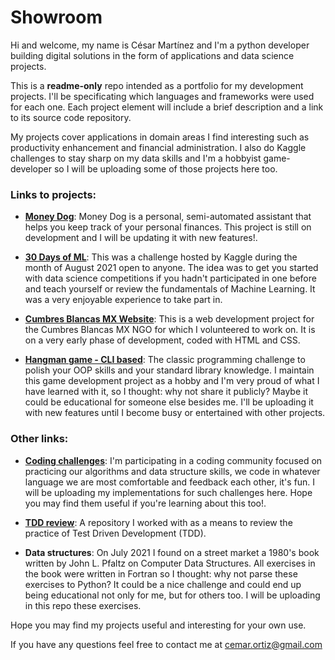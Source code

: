 # Showroom

Hi and welcome, my name is César Martínez and I'm a python developer building digital solutions in the form of applications and data science projects.

This is a **readme-only** repo intended as a portfolio for my development projects. I'll be specificating which languages and frameworks were used for each one. Each project element will include a brief description and a link to its source code repository. 

My projects cover applications in domain areas I find interesting such as productivity enhancement and financial administration. I also do Kaggle challenges to stay sharp on my data skills and I'm a hobbyist game-developer so I will be uploading some of those projects here too. 

### Links to projects:

- **[Money Dog](https://github.com/cemar-ortiz/money_dog)**: Money Dog is a personal, semi-automated assistant that helps you keep track of your personal finances. This project is still on development and I will be updating it with new features!. 

- **[30 Days of ML](https://github.com/cemar-ortiz/30_days_of_ML)**: This was a challenge hosted by Kaggle during the month of August 2021 open to anyone. The idea was to get you started with data science competitions if you hadn't participated in one before and teach yourself or review the fundamentals of Machine Learning. It was a very enjoyable experience to take part in.

- **[Cumbres Blancas MX Website](https://github.com/cemar-ortiz/cumbres_blancas_mx)**: This is a web development project for the Cumbres Blancas MX NGO for which I volunteered to work on. It is on a very early phase of development, coded with HTML and CSS.

- **[Hangman game - CLI based](https://github.com/cemar-ortiz/hangman_cli)**: The classic programming challenge to polish your OOP skills and your standard library knowledge. I maintain this game development project as a hobby and I'm very proud of what I have learned with it, so I thought: why not share it publicly? Maybe it could be educational for someone else besides me. I'll be uploading it with new features until I become busy or entertained with other projects.

### Other links:

- **[Coding challenges](https://github.com/cemar-ortiz/coding_challenges)**: I'm participating in a coding community focused on practicing our algorithms and data structure skills, we code in whatever language we are most comfortable and feedback each other, it's fun. I will be uploading my implementations for such challenges here. Hope you may find them useful if you're learning about this too!.

- **[TDD review](https://github.com/cemar-ortiz/TDD_with_python)**: A repository I worked with as a means to review the practice of Test Driven Development (TDD). 

- **Data structures**: On July 2021 I found on a street market a 1980's book written by John L. Pfaltz on Computer Data Structures. All exercises in the book were written in Fortran so I thought: why not parse these exercises to Python? It could be a nice challenge and could end up being educational not only for me, but for others too. I will be uploading in this repo these exercises. 

Hope you may find my projects useful and interesting for your own use.

If you have any questions feel free to contact me at [cemar.ortiz@gmail.com](cemar.ortiz@gmail.com) 

